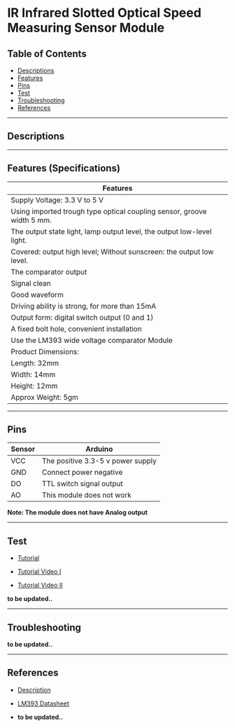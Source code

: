 # IR Infrared Slotted Optical Speed Measuring Sensor Module

## Table of Contents

-   [Descriptions](#descriptions)
-   [Features](#features)
-   [Pins](#pins)
-   [Test](#test-code)
-   [Troubleshooting](#troubleshooting)
-   [References](#references)

---

## Descriptions

---

## Features (Specifications)

| Features                                                               |
| ---------------------------------------------------------------------- |
| Supply Voltage: 3.3 V to 5 V                                           |
| Using imported trough type optical coupling sensor, groove width 5 mm. |
| The output state light, lamp output level, the output low-level light. |
| Covered: output high level; Without sunscreen: the output low level.   |
| The comparator output                                                  |
| Signal clean                                                           |
| Good waveform                                                          |
| Driving ability is strong, for more than 15mA                          |
| Output form: digital switch output (0 and 1)                           |
| A fixed bolt hole, convenient installation                             |
| Use the LM393 wide voltage comparator Module                           |
| Product Dimensions:                                                    |
| Length: 32mm                                                           |
| Width: 14mm                                                            |
| Height: 12mm                                                           |
| Approx Weight: 5gm                                                     |

---

## Pins

| Sensor | Arduino                           |
| ------ | --------------------------------- |
| VCC    | The positive 3.3-5 v power supply |
| GND    | Connect power negative            |
| DO     | TTL switch signal output          |
| AO     | This module does not work         |

**Note: The module does not have Analog output**

---

## Test

-   [Tutorial](http://bit.ly/Measure-motor-speed)

-   [Tutorial Video I](https://youtu.be/kPSed8xgICE)
-   [Tutorial Video II](https://youtu.be/hhBe1gnvCC4)

**to be updated..**

---

## Troubleshooting

**to be updated..**

---

## References

-   [Description](https://bit.ly/3d6WJe2)
-   [LM393 Datasheet](https://bit.ly/2PngwO8)

-   **to be updated..**
